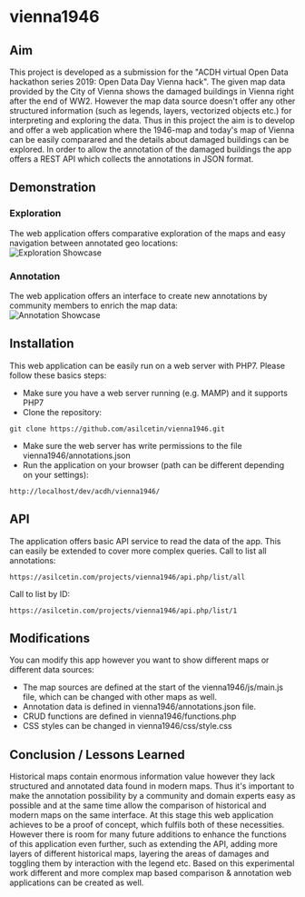 # vienna1946

## Aim
This project is developed as a submission for the "ACDH virtual Open Data hackathon series 2019: Open Data Day Vienna hack". The given map data provided by the City of Vienna shows the damaged buildings in Vienna right after the end of WW2. However the map data source doesn't offer any other structured information (such as legends, layers, vectorized objects etc.) for interpreting and exploring the data. Thus in this project the aim is to develop and offer a web application where the 1946-map and today's map of Vienna can be easily comparared and the details about damaged buildings can be explored. In order to allow the annotation of the damaged buildings the app offers a REST API which collects the annotations in JSON format.

## Demonstration
### Exploration
The web application offers comparative exploration of the maps and easy navigation between annotated geo locations:\
![Exploration Showcase](https://raw.githubusercontent.com/asilcetin/vienna1946/master/images/demo1.gif)

### Annotation
The web application offers an interface to create new annotations by community members to enrich the map data:\
![Annotation Showcase](https://raw.githubusercontent.com/asilcetin/vienna1946/master/images/demo2.gif)

## Installation
This web application can be easily run on a web server with PHP7. Please follow these basics steps:

- Make sure you have a web server running (e.g. MAMP) and it supports PHP7
- Clone the repository:
```
git clone https://github.com/asilcetin/vienna1946.git
```
- Make sure the web server has write permissions to the file vienna1946/annotations.json
- Run the application on your browser (path can be different depending on your settings):
```
http://localhost/dev/acdh/vienna1946/
```

## API
The application offers basic API service to read the data of the app. This can easily be extended to cover more complex queries.
Call to list all annotations:
```
https://asilcetin.com/projects/vienna1946/api.php/list/all
```
Call to list by ID:
```
https://asilcetin.com/projects/vienna1946/api.php/list/1
```

## Modifications
You can modify this app however you want to show different maps or different data sources:
* The map sources are defined at the start of the vienna1946/js/main.js file, which can be changed with other maps as well.
* Annotation data is defined in vienna1946/annotations.json file.
* CRUD functions are defined in vienna1946/functions.php
* CSS styles can be changed in vienna1946/css/style.css

## Conclusion / Lessons Learned
Historical maps contain enormous information value however they lack structured and annotated data found in modern maps. Thus it's important to make the annotation possibility by a community and domain experts easy as possible and at the same time allow the comparison of historical and modern maps on the same interface. At this stage this web application achieves to be a proof of concept, which fulfils both of these necessities. However there is room for many future additions to enhance the functions of this application even further, such as extending the API, adding more layers of different historical maps, layering the areas of damages and toggling them by interaction with the legend etc. Based on this experimental work different and more complex map based comparison & annotation web applications can be created as well.
